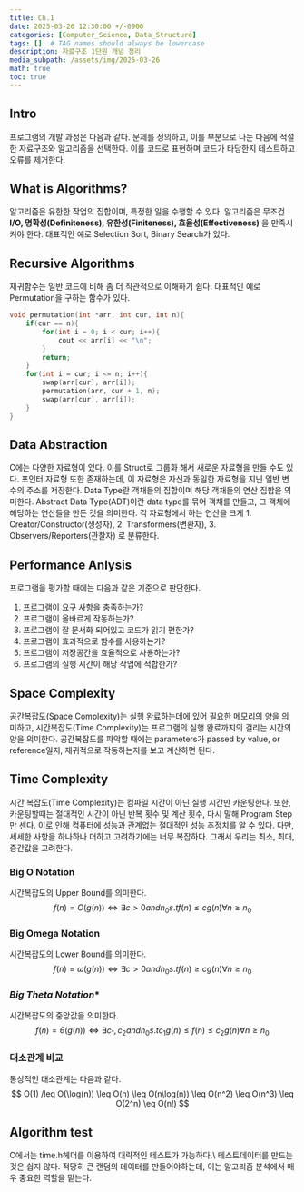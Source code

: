 ```yaml
---
title: Ch.1
date: 2025-03-26 12:30:00 +/-0900
categories: [Computer_Science, Data_Structure]
tags: []  # TAG names should always be lowercase
description: 자료구조 1단원 개념 정리 
media_subpath: /assets/img/2025-03-26
math: true
toc: true
---
```

## **Intro**
프로그램의 개발 과정은 다음과 같다.
문제를 정의하고, 이를 부분으로 나눈 다음에 적절한 자료구조와 알고리즘을 선택한다. 이를 코드로 표현하며 코드가 타당한지 테스트하고 오류를 제거한다.

## **What is Algorithms?**
알고리즘은 유한한 작업의 집합이며, 특정한 일을 수행할 수 있다.
알고리즘은 무조건 **I/O, 명확성(Definiteness), 유한성(Finiteness), 효율성(Effectiveness)** 을 만족시켜야 한다.
대표적인 예로 Selection Sort, Binary Search가 있다.

## **Recursive Algorithms**
재귀함수는 일반 코드에 비해 좀 더 직관적으로 이해하기 쉽다. 대표적인 예로 Permutation을 구하는 함수가 있다.
```c++
void permutation(int *arr, int cur, int n){
    if(cur == n){
        for(int i = 0; i < cur; i++){
            cout << arr[i] << "\n";
        }
        return;
    }
    for(int i = cur; i <= n; i++){
        swap(arr[cur], arr[i]);
        permutation(arr, cur + 1, n);
        swap(arr[cur], arr[i]);
    }
}
```

## **Data Abstraction**
C에는 다양한 자료형이 있다. 이를 Struct로 그룹화 해서 새로운 자료형을 만들 수도 있다. 포인터 자료형 또한 존재하는데, 이 자료형은 자신과 동일한 자료형을 지닌 일반 변수의 주소를 저장한다. Data Type란 객채들의 집합이며 해당 객채들의 연산 집합을 의미한다. Abstract Data Type(ADT)이란 data type를 묶어 객채를 만들고, 그 객체에 해당하는 연산들을 만든 것을 의미한다. 각 자료형에서 하는 연산을 크게 1. Creator/Constructor(생성자), 2. Transformers(변환자), 3. Observers/Reporters(관찰자) 로 분류한다.

## **Performance Anlysis**
프로그램을 평가할 때에는 다음과 같은 기준으로 판단한다.
1. 프로그램이 요구 사항을 충족하는가?
2. 프로그램이 올바르게 작동하는가?
3. 프로그램이 잘 문서화 되어있고 코드가 읽기 편한가?
4. 프로그램이 효과적으로 함수를 사용하는가?
5. 프로그램이 저장공간을 효율적으로 사용하는가?
6. 프로그램의 실행 시간이 해당 작업에 적합한가?

## **Space Complexity**  
공간복잡도(Space Complexity)는 실행 완료하는데에 있어 필요한 메모리의 양을 의미하고, 시간복잡도(Time Complexity)는 프로그램의 실행 완료까지의 걸리는 시간의 양을 의미한다.
공간복잡도를 파악할 때에는 parameters가 passed by value, or reference일지, 재귀적으로 작동하는지를 보고 계산하면 된다.

## **Time Complexity**
시간 복잡도(Time Complexity)는 컴파일 시간이 아닌 실행 시간만 카운팅한다. 또한, 카운팅할때는 절대적인 시간이 아닌 반복 횟수 및 계산 횟수, 다시 말해 Program Step만 센다. 이로 인해 컴퓨터에 성능과 관계없는 절대적인 성능 추정치를 알 수 있다. 다만, 세세한 사항을 하나하나 더하고 고려하기에는 너무 복잡하다. 그래서 우리는 최소, 최대, 중간값을 고려한다. 
### **Big O Notation**
시간복잡도의 Upper Bound를 의미한다.
$$
f(n) = O(g(n)) \Leftrightarrow \exists c > 0 and n_0 s.t f(n) \leq cg(n) \forall n\geq n_0
$$

### **Big Omega Notation**
시간복잡도의 Lower Bound를 의미한다.
$$
f(n) = \omega (g(n)) \Leftrightarrow \exists c > 0 and n_0 s.t f(n) \geq cg(n) \forall n \geq n_0
$$

### *Big Theta Notation**
시간복잡도의 중앙값을 의미한다.
$$
f(n) = \theta (g(n)) \Leftrightarrow \exists c_1, c_2 and n_0 s.t c_1g(n) \leq f(n) \leq c_2g(n) \forall n \geq n_0
$$

### **대소관계 비교**
통상적인 대소관계는 다음과 같다.
$$
O(1) /leq O(\log(n)) \leq O(n) \leq O(n\log(n)) \leq O(n^2) \leq O(n^3) \leq O(2^n) \eq O(n!)
$$

## **Algorithm test**
C에서는 time.h헤더를 이용하여 대략적인 테스트가 가능하다.\\
테스트데이터를 만드는 것은 쉽지 않다. 적당히 큰 랜덤의 데이터를 만들어야하는데, 이는 알고리즘 분석에서 매우 중요한 역할을 맡는다.